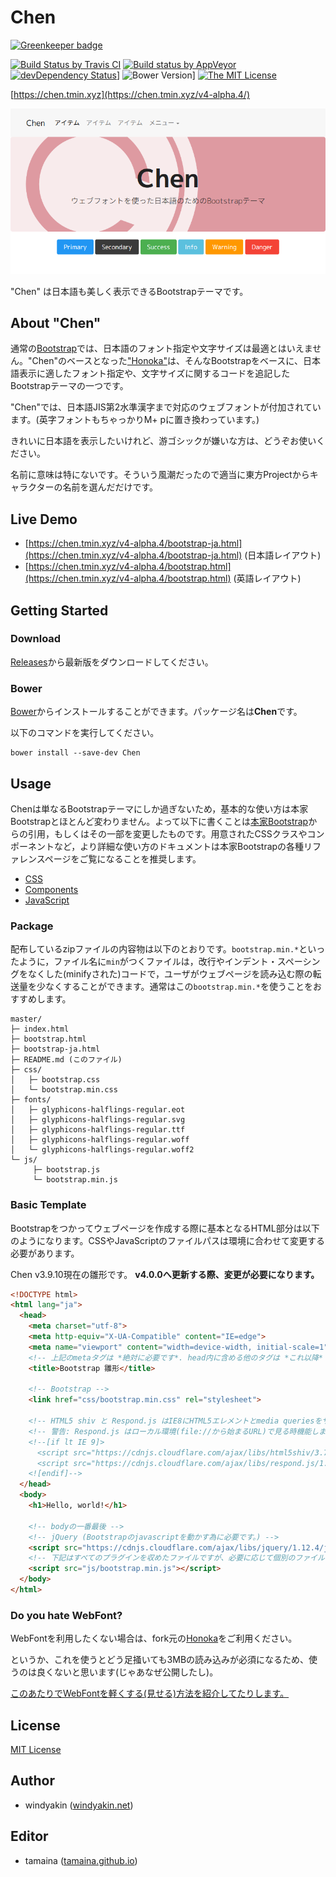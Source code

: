 # Chen

[![Greenkeeper badge](https://badges.greenkeeper.io/tamaina/Chen.svg)](https://greenkeeper.io/)

[![Build Status by Travis CI](https://travis-ci.org/tamaina/Chen.svg?branch=master)](https://travis-ci.org/tamaina/Chen)
[![Build status by AppVeyor](https://ci.appveyor.com/api/projects/status/b6rn5tseqbc0w3v7/branch/master?svg=true)](https://ci.appveyor.com/project/tamaina/chen/branch/master)
[![devDependency Status](https://david-dm.org/tamaina/Chen/status.svg)](https://david-dm.org/tamaina/Chen#info=devDependencies)]
![Bower Version](https://img.shields.io/bower/v/chen.svg)]
[![The MIT License](https://img.shields.io/badge/license-MIT-blue.svg)](LICENSE)

[https://chen.tmin.xyz](https://chen.tmin.xyz/v4-alpha.4/)

[![Chen](docs/assets/img/sample.png)](https://chen.tmin.xyz/v4-alpha.4/)

"Chen" は日本語も美しく表示できるBootstrapテーマです。

## About "Chen"

通常の[Bootstrap](http://getbootstrap.com/)では、日本語のフォント指定や文字サイズは最適とはいえません。"Chen"のベースとなった["Honoka"](honokak.osaka)は、そんなBootstrapをベースに、日本語表示に適したフォント指定や、文字サイズに関するコードを追記したBootstrapテーマの一つです。

"Chen"では、日本語JIS第2水準漢字まで対応のウェブフォントが付加されています。(英字フォントもちゃっかりM+ pに置き換わっています。)

きれいに日本語を表示したいけれど、游ゴシックが嫌いな方は、どうぞお使いください。

名前に意味は特にないです。そういう風潮だったので適当に東方Projectからキャラクターの名前を選んだだけです。

## Live Demo

 * [https://chen.tmin.xyz/v4-alpha.4/bootstrap-ja.html](https://chen.tmin.xyz/v4-alpha.4/bootstrap-ja.html) (日本語レイアウト)
 * [https://chen.tmin.xyz/v4-alpha.4/bootstrap.html](https://chen.tmin.xyz/v4-alpha.4/bootstrap.html) (英語レイアウト)

## Getting Started

### Download

[Releases](https://github.com/tamaina/Chen/releases)から最新版をダウンロードしてください。

### Bower

[Bower](http://bower.io/)からインストールすることができます。パッケージ名は**Chen**です。

以下のコマンドを実行してください。

```
bower install --save-dev Chen
```

## Usage

Chenは単なるBootstrapテーマにしか過ぎないため，基本的な使い方は本家Bootstrapとほとんど変わりません。よって以下に書くことは[本家Bootstrap](http://getbootstrap.com/getting-started/)からの引用，もしくはその一部を変更したものです。用意されたCSSクラスやコンポーネントなど，より詳細な使い方のドキュメントは本家Bootstrapの各種リファレンスページをご覧になることを推奨します。

 * [CSS](http://getbootstrap.com/css/)
 * [Components](http://getbootstrap.com/components/)
 * [JavaScript](http://getbootstrap.com/javascript/)

### Package

配布しているzipファイルの内容物は以下のとおりです。``bootstrap.min.*``といったように，ファイル名に``min``がつくファイルは，改行やインデント・スペーシングをなくした(minifyされた)コードで，ユーザがウェブページを読み込む際の転送量を少なくすることができます。通常はこの``bootstrap.min.*``を使うことをおすすめします。

```
master/
├─ index.html
├─ bootstrap.html
├─ bootstrap-ja.html
├─ README.md (このファイル)
├─ css/
│   ├─ bootstrap.css
│   └─ bootstrap.min.css
├─ fonts/
│   ├─ glyphicons-halflings-regular.eot
│   ├─ glyphicons-halflings-regular.svg
│   ├─ glyphicons-halflings-regular.ttf
│   ├─ glyphicons-halflings-regular.woff
│   └─ glyphicons-halflings-regular.woff2
└─ js/
     ├─ bootstrap.js
     └─ bootstrap.min.js
```

### Basic Template

Bootstrapをつかってウェブページを作成する際に基本となるHTML部分は以下のようになります。CSSやJavaScriptのファイルパスは環境に合わせて変更する必要があります。

Chen v3.9.10現在の雛形です。 **v4.0.0へ更新する際、変更が必要になります。**

```html
<!DOCTYPE html>
<html lang="ja">
  <head>
    <meta charset="utf-8">
    <meta http-equiv="X-UA-Compatible" content="IE=edge">
    <meta name="viewport" content="width=device-width, initial-scale=1">
    <!-- 上記のmetaタグは *絶対に必要です*. head内に含める他のタグは *これ以降* に書かなければなりません。 -->
    <title>Bootstrap 雛形</title>

    <!-- Bootstrap -->
    <link href="css/bootstrap.min.css" rel="stylesheet">

    <!-- HTML5 shiv と Respond.js はIE8にHTML5エレメントとmedia queriesをサポートさせます。 -->
    <!-- 警告: Respond.js はローカル環境(file://から始まるURL)で見る時機能しません。 -->
    <!--[if lt IE 9]>
      <script src="https://cdnjs.cloudflare.com/ajax/libs/html5shiv/3.7.3/html5shiv.min.js"></script>
      <script src="https://cdnjs.cloudflare.com/ajax/libs/respond.js/1.4.2/respond.min.js"></script>
    <![endif]-->
  </head>
  <body>
    <h1>Hello, world!</h1>

    <!-- bodyの一番最後 -->
    <!-- jQuery (Bootstrapのjavascriptを動かす為に必要です。) -->
    <script src="https://cdnjs.cloudflare.com/ajax/libs/jquery/1.12.4/jquery.min.js"></script>
    <!-- 下記はすべてのプラグインを収めたファイルですが、必要に応じて個別のファイルを導入します。 -->
    <script src="js/bootstrap.min.js"></script>
  </body>
</html>
```

### Do you hate WebFont?

WebFontを利用したくない場合は、fork元の[Honoka](http://honokak.osaka)をご利用ください。

というか、これを使うとどう足掻いても3MBの読み込みが必須になるため、使うのは良くないと思います(じゃあなぜ公開したし)。

[このあたりでWebFontを軽くする(見せる)方法を紹介してたりします。](https://tamaina.github.io/The-Japanese-Web-Fonts/#!HowToSet.md)

## License

[MIT License](LICENSE)

## Author

 * windyakin ([windyakin.net](http://windyakin.net/))

## Editor

 * tamaina ([tamaina.github.io](https://tamaina.github.io/))
